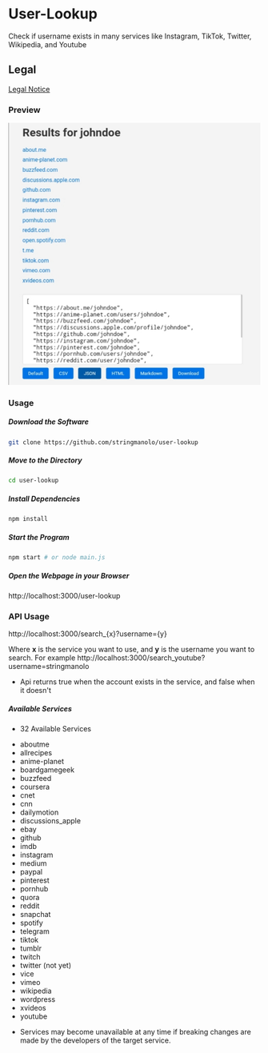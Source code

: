 # User-Lookup

Check if username exists in many services like Instagram, TikTok, Twitter, Wikipedia, and Youtube

## Legal
[Legal Notice](https://github.com/StringManolo/user-lookup/blob/main/LEGAL.md#disclaimer-notice)

### Preview
![Preview](https://raw.githubusercontent.com/StringManolo/user-lookup/378c42812db7c84d6c81394259fa9516d67f8b68/images/user_lookup_image_1.jpg)

### Usage

##### Download the Software
```bash
git clone https://github.com/stringmanolo/user-lookup
```

##### Move to the Directory
```bash
cd user-lookup
```

##### Install Dependencies
```bash
npm install
```

##### Start the Program
```bash
npm start # or node main.js
```

##### Open the Webpage in your Browser
http://localhost:3000/user-lookup


### API Usage
http://localhost:3000/search_{x}?username={y}

Where __x__ is the service you want to use, and __y__ is the username you want to search. For example http://localhost:3000/search_youtube?username=stringmanolo

* Api returns true when the account exists in the service, and false when it doesn't

##### Available Services

* 32 Available Services

- aboutme
- allrecipes
- anime-planet
- boardgamegeek
- buzzfeed
- coursera
- cnet
- cnn
- dailymotion
- discussions_apple
- ebay
- github
- imdb
- instagram
- medium
- paypal
- pinterest
- pornhub
- quora
- reddit
- snapchat
- spotify
- telegram
- tiktok
- tumblr
- twitch
- twitter (not yet)
- vice
- vimeo
- wikipedia
- wordpress
- xvideos
- youtube

* Services may become unavailable at any time if breaking changes are made by the developers of the target service. 
